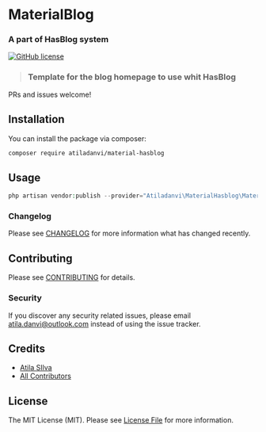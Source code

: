 # MaterialBlog

### A part of HasBlog system

[![GitHub license](https://img.shields.io/github/license/gothinkster/laravel-realworld-example-app.svg)](https://raw.githubusercontent.com/gothinkster/laravel-realworld-example-app/master/LICENSE)

> ### Template for the blog homepage to use whit HasBlog
PRs and issues welcome!

## Installation

You can install the package via composer:

```bash
composer require atiladanvi/material-hasblog
```

## Usage

``` php
php artisan vendor:publish --provider="Atiladanvi\MaterialHasblog\MaterialHasblogServiceProvider"
```

### Changelog

Please see [CHANGELOG](CHANGELOG.md) for more information what has changed recently.

## Contributing

Please see [CONTRIBUTING](CONTRIBUTING.md) for details.

### Security

If you discover any security related issues, please email atila.danvi@outlook.com instead of using the issue tracker.

## Credits

- [Atila SIlva](https://github.com/atiladanvi)
- [All Contributors](../../contributors)

## License

The MIT License (MIT). Please see [License File](LICENSE.md) for more information.
